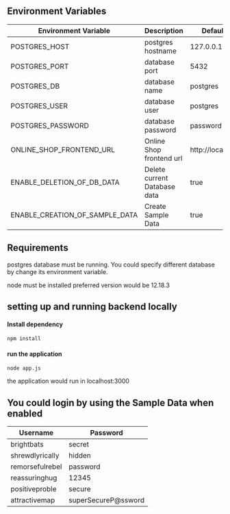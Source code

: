 ## Environment Variables
| Environment Variable | Description | Default Value|
| ---------------------|-------------|--------------|
|POSTGRES_HOST         |postgres hostname|127.0.0.1|
|POSTGRES_PORT        |database port| 5432        |
|POSTGRES_DB           |database name| postgres    |
|POSTGRES_USER         |database user| postgres|
|POSTGRES_PASSWORD     |database password| password|
|ONLINE_SHOP_FRONTEND_URL|Online Shop frontend url| http://localhost:4200|
|ENABLE_DELETION_OF_DB_DATA|Delete current Database data| true|
|ENABLE_CREATION_OF_SAMPLE_DATA|Create Sample Data|true| 
## Requirements 
postgres database must be running. You could specify different database by change its environment variable.

node must be installed preferred version would be 12.18.3

## setting up and running backend locally

#### Install dependency
```
npm install
```

#### run the application
```
node app.js
```
the application would run in localhost:3000

## You could login by using the Sample Data when enabled
|Username|Password|
|--------|--------|
|brightbats|secret|
|shrewdlyrically|hidden|
|remorsefulrebel|password|
|reassuringhug|12345|
|positiveproble|secure|
|attractivemap|superSecureP@ssword|